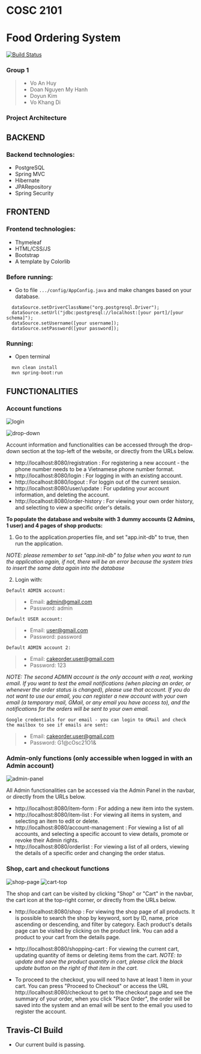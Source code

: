 # COSC 2101
# Food Ordering System
[![Build Status](https://app.travis-ci.com/s3639869/SEPT-Group1.svg?branch=master)](https://app.travis-ci.com/s3639869/SEPT-Group1)
### Group 1
> * Vo An Huy
> * Doan Nguyen My Hanh
> * Doyun Kim
> * Vo Khang Di

### Project Architecture
## BACKEND
### Backend technologies:
* PostgreSQL
* Spring MVC
* Hibernate
* JPARepository
* Spring Security

##  FRONTEND
### Frontend technologies:
* Thymeleaf
* HTML/CSS/JS
* Bootstrap
* A template by Colorlib

### Before running:
- Go to file `.../config/AppConfig.java` and make changes based on your database.    
```
  dataSource.setDriverClassName("org.postgresql.Driver");
  dataSource.setUrl("jdbc:postgresql://localhost:[your port]/[your schema]");
  dataSource.setUsername([your username]);
  dataSource.setPassword([your password]);
```
### Running:
- Open terminal
```
  mvn clean install
  mvn spring-boot:run
```
## FUNCTIONALITIES
### Account functions
![login](https://user-images.githubusercontent.com/54358309/132903507-5102f8c0-a730-4cd0-960f-49abc8343100.jpg)

![drop-down](https://user-images.githubusercontent.com/54358309/132903521-1cb7487a-c59b-4373-a88d-5b526f1e59ae.jpg)

Account information and functionalities can be accessed through the drop-down section at the top-left of the website, or directly from the URLs below.
* http://localhost:8080/registration : For registering a new account - the phone number needs to be a Vietnamese phone number format.
* http://localhost:8080/login : For logging in with an existing account.
* http://localhost:8080/logout : For loggin out of the current session.
* http://localhost:8080/user/update : For updating your account information, and deleting the account.
* http://localhost:8080/order-history : For viewing your own order history, and selecting to view a specific order's details.

**To populate the database and website with 3 dummy accounts (2 Admins, 1 user) and 4 pages of shop products:**
1. Go to the application.properties file, and set "app.init-db" to true, then run the application.

*NOTE: please remember to set "app.init-db" to false when you want to run the application again, if not, there will be an error because the system tries to insert the same data again into the database*

2. Login with:

`Default ADMIN account:`
> * Email: admin@gmail.com
> * Password: admin

`Default USER account:`
> * Email: user@gmail.com
> * Password: password

`Default ADMIN account 2:`
> * Email: cakeorder.user@gmail.com
> * Password: 123

*NOTE: The second ADMIN account is the only account with a real, working email. If you want to test the email notifications (when placing an order, or whenever the order status is changed), please use that account.
If you do not want to use our email, you can register a new account with your own email (a temporary mail, GMail, or any email you have access to), and the notifications for the orders will be sent to your own email.*

`Google credentials for our email - you can login to GMail and check the mailbox to see if emails are sent:`
> * Email: cakeorder.user@gmail.com
> * Password: G1@cOsc21O1&

### Admin-only functions (only accessible when logged in with an Admin account)

![admin-panel](https://user-images.githubusercontent.com/54358309/132901151-a8302078-6725-415c-9430-fced69814ce0.jpg)

All Admin functionalities can be accessed via the Admin Panel in the navbar, or directly from the URLs below.
* http://localhost:8080/item-form : For adding a new item into the system.
* http://localhost:8080/item-list : For viewing all items in system, and selecting an item to edit or delete.
* http://localhost:8080/account-management : For viewing a list of all accounts, and selecting a specific account to view details, promote or revoke their Admin rights.
* http://localhost:8080/orderlist : For viewing a list of all orders, viewing the details of a specific order and changing the order status.
### Shop, cart and checkout functions

![shop-page](https://user-images.githubusercontent.com/54358309/132901782-506c5fe3-4780-4201-aa12-e19b2280aa20.jpg)
![cart-top](https://user-images.githubusercontent.com/54358309/132904978-cdb93186-9ed6-4617-8ab7-46b9860c3e4e.jpg)

The shop and cart can be visited by clicking "Shop" or "Cart" in the navbar, the cart icon at the top-right corner, or directly from the URLs below.
* http://localhost:8080/shop : For viewing the shop page of all products. It is possible to search the shop by keyword, sort by ID, name, price ascending or descending, and filter by category. Each product's details page can be visited by clicking on the product link. You can add a product to your cart from the details page.
* http://localhost:8080/shopping-cart : For viewing the current cart, updating quantity of items or deleting items from the cart.
*NOTE: to update and save the product quantity in cart, please click the black update button on the right of that item in the cart.*

* To proceed to the checkout, you will need to have at least 1 item in your cart. You can press "Proceed to Checkout" or access the URL http://localhost:8080/checkout to get to the checkout page and see the summary of your order, when you click "Place Order", the order will be saved into the system and an email will be sent to the email you used to register the account.

## Travis-CI Build
* Our current build is passing.
